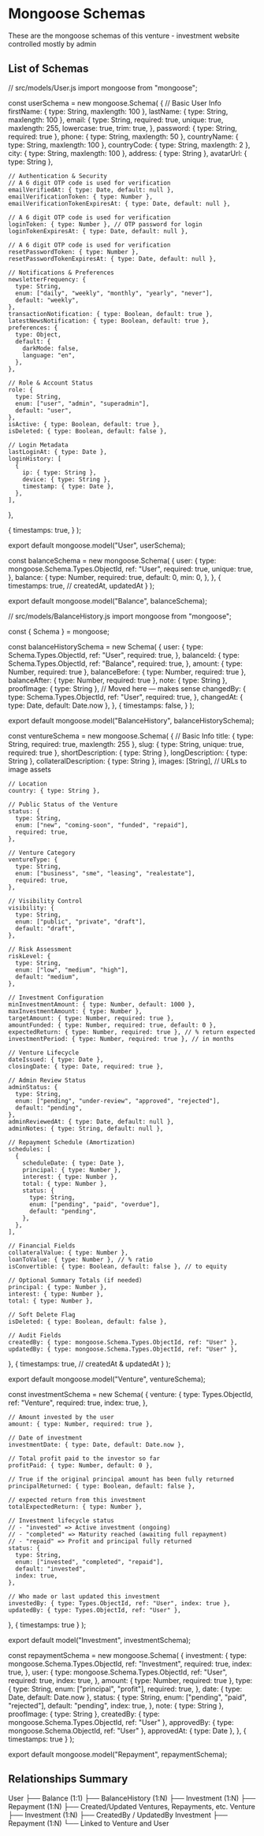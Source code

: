 # Mongoose Schemas

These are the mongoose schemas of this venture - investment website controlled mostly by admin

## List of Schemas

// src/models/User.js
import mongoose from "mongoose";

const userSchema = new mongoose.Schema(
  {
    // Basic User Info
    firstName: { type: String, maxlength: 100 },
    lastName: { type: String, maxlength: 100 },
    email: {
      type: String,
      required: true,
      unique: true,
      maxlength: 255,
      lowercase: true,
      trim: true,
    },
    password: { type: String, required: true },
    phone: { type: String, maxlength: 50 },
    countryName: { type: String, maxlength: 100 },
    countryCode: { type: String, maxlength: 2 },
    city: { type: String, maxlength: 100 },
    address: { type: String },
    avatarUrl: { type: String },

    // Authentication & Security
    // A 6 digit OTP code is used for verification
    emailVerifiedAt: { type: Date, default: null },
    emailVerificationToken: { type: Number },
    emailVerificationTokenExpiresAt: { type: Date, default: null },

    // A 6 digit OTP code is used for verification
    loginToken: { type: Number }, // OTP password for login
    loginTokenExpiresAt: { type: Date, default: null },

    // A 6 digit OTP code is used for verification
    resetPasswordToken: { type: Number },
    resetPasswordTokenExpiresAt: { type: Date, default: null },

    // Notifications & Preferences
    newsletterFrequency: {
      type: String,
      enum: ["daily", "weekly", "monthly", "yearly", "never"],
      default: "weekly",
    },
    transactionNotification: { type: Boolean, default: true },
    latestNewsNotification: { type: Boolean, default: true },
    preferences: {
      type: Object,
      default: {
        darkMode: false,
        language: "en",
      },
    },

    // Role & Account Status
    role: {
      type: String,
      enum: ["user", "admin", "superadmin"],
      default: "user",
    },
    isActive: { type: Boolean, default: true },
    isDeleted: { type: Boolean, default: false },

    // Login Metadata
    lastLoginAt: { type: Date },
    loginHistory: [
      {
        ip: { type: String },
        device: { type: String },
        timestamp: { type: Date },
      },
    ],
  },

  {
    timestamps: true,
  }
);

export default mongoose.model("User", userSchema);

const balanceSchema = new mongoose.Schema(
  {
    user: {
      type: mongoose.Schema.Types.ObjectId,
      ref: "User",
      required: true,
      unique: true,
    },
    balance: {
      type: Number,
      required: true,
      default: 0,
      min: 0,
    },
  },
  {
    timestamps: true, // createdAt, updatedAt
  }
);

export default mongoose.model("Balance", balanceSchema);

// src/models/BalanceHistory.js
import mongoose from "mongoose";

const { Schema } = mongoose;

const balanceHistorySchema = new Schema(
  {
    user: {
      type: Schema.Types.ObjectId,
      ref: "User",
      required: true,
    },
    balanceId: {
      type: Schema.Types.ObjectId,
      ref: "Balance",
      required: true,
    },
    amount: { type: Number, required: true },
    balanceBefore: { type: Number, required: true },
    balanceAfter: { type: Number, required: true },
    note: { type: String },
    proofImage: { type: String }, // Moved here — makes sense
    changedBy: {
      type: Schema.Types.ObjectId,
      ref: "User",
      required: true,
    },
    changedAt: { type: Date, default: Date.now },
  },
  {
    timestamps: false,
  }
);

export default mongoose.model("BalanceHistory", balanceHistorySchema);

const ventureSchema = new mongoose.Schema(
  {
    // Basic Info
    title: { type: String, required: true, maxlength: 255 },
    slug: { type: String, unique: true, required: true },
    shortDescription: { type: String },
    longDescription: { type: String },
    collateralDescription: { type: String },
    images: [String], // URLs to image assets

    // Location
    country: { type: String },

    // Public Status of the Venture
    status: {
      type: String,
      enum: ["new", "coming-soon", "funded", "repaid"],
      required: true,
    },

    // Venture Category
    ventureType: {
      type: String,
      enum: ["business", "sme", "leasing", "realestate"],
      required: true,
    },

    // Visibility Control
    visibility: {
      type: String,
      enum: ["public", "private", "draft"],
      default: "draft",
    },

    // Risk Assessment
    riskLevel: {
      type: String,
      enum: ["low", "medium", "high"],
      default: "medium",
    },

    // Investment Configuration
    minInvestmentAmount: { type: Number, default: 1000 },
    maxInvestmentAmount: { type: Number },
    targetAmount: { type: Number, required: true },
    amountFunded: { type: Number, required: true, default: 0 },
    expectedReturn: { type: Number, required: true }, // % return expected
    investmentPeriod: { type: Number, required: true }, // in months

    // Venture Lifecycle
    dateIssued: { type: Date },
    closingDate: { type: Date, required: true },

    // Admin Review Status
    adminStatus: {
      type: String,
      enum: ["pending", "under-review", "approved", "rejected"],
      default: "pending",
    },
    adminReviewedAt: { type: Date, default: null },
    adminNotes: { type: String, default: null },

    // Repayment Schedule (Amortization)
    schedules: [
      {
        scheduleDate: { type: Date },
        principal: { type: Number },
        interest: { type: Number },
        total: { type: Number },
        status: {
          type: String,
          enum: ["pending", "paid", "overdue"],
          default: "pending",
        },
      },
    ],

    // Financial Fields
    collateralValue: { type: Number },
    loanToValue: { type: Number }, // % ratio
    isConvertible: { type: Boolean, default: false }, // to equity

    // Optional Summary Totals (if needed)
    principal: { type: Number },
    interest: { type: Number },
    total: { type: Number },

    // Soft Delete Flag
    isDeleted: { type: Boolean, default: false },

    // Audit Fields
    createdBy: { type: mongoose.Schema.Types.ObjectId, ref: "User" },
    updatedBy: { type: mongoose.Schema.Types.ObjectId, ref: "User" },
  },
  {
    timestamps: true, // createdAt & updatedAt
  }
);

export default mongoose.model("Venture", ventureSchema);

const investmentSchema = new Schema(
  {
    venture: {
      type: Types.ObjectId,
      ref: "Venture",
      required: true,
      index: true,
    },

    // Amount invested by the user
    amount: { type: Number, required: true },

    // Date of investment
    investmentDate: { type: Date, default: Date.now },

    // Total profit paid to the investor so far
    profitPaid: { type: Number, default: 0 },

    // True if the original principal amount has been fully returned
    principalReturned: { type: Boolean, default: false },

    // expected return from this investment
    totalExpectedReturn: { type: Number },

    // Investment lifecycle status
    // - "invested" => Active investment (ongoing)
    // - "completed" => Maturity reached (awaiting full repayment)
    // - "repaid" => Profit and principal fully returned
    status: {
      type: String,
      enum: ["invested", "completed", "repaid"],
      default: "invested",
      index: true,
    },

    // Who made or last updated this investment
    investedBy: { type: Types.ObjectId, ref: "User", index: true },
    updatedBy: { type: Types.ObjectId, ref: "User" },
  },
  { timestamps: true }
);

export default model("Investment", investmentSchema);

const repaymentSchema = new mongoose.Schema(
  {
    investment: {
      type: mongoose.Schema.Types.ObjectId,
      ref: "Investment",
      required: true,
      index: true,
    },
    user: {
      type: mongoose.Schema.Types.ObjectId,
      ref: "User",
      required: true,
      index: true,
    },
    amount: { type: Number, required: true },
    type: {
      type: String,
      enum: ["principal", "profit"],
      required: true,
    },
    date: { type: Date, default: Date.now },
    status: {
      type: String,
      enum: ["pending", "paid", "rejected"],
      default: "pending",
      index: true,
    },
    note: { type: String },
    proofImage: { type: String },
    createdBy: { type: mongoose.Schema.Types.ObjectId, ref: "User" },
    approvedBy: { type: mongoose.Schema.ObjectId, ref: "User" },
    approvedAt: { type: Date },
  },
  { timestamps: true }
);

export default mongoose.model("Repayment", repaymentSchema);

## Relationships Summary

User
 ├── Balance (1:1)
 ├── BalanceHistory (1:N)
 ├── Investment (1:N)
 ├── Repayment (1:N)
 ├── Created/Updated Ventures, Repayments, etc.
Venture
 ├── Investment (1:N)
 ├── CreatedBy / UpdatedBy
Investment
 ├── Repayment (1:N)
 └── Linked to Venture and User
